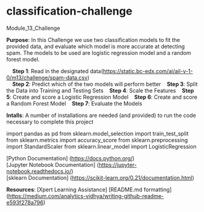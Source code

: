 # classification-challenge
Module_13_Challenge

__Purpose__: In this Challenge we use two classification models to fit the provided data, and evaluate which model is more accurate at detecting spam. The models to be used are logistic regression model and a random forest model.

  &nbsp; &nbsp; __Step 1__: Read in the designated data(https://static.bc-edx.com/ai/ail-v-1-0/m13/challenge/spam-data.csv)  
  &nbsp; &nbsp; __Step 2__: Predict which of the two models will perform better
  &nbsp; &nbsp;__Step 3__: Split the Data into Training and Testing Sets
  &nbsp; &nbsp;__Step 4__: Scale the Features
  &nbsp; &nbsp;__Step 5__: Create and score a Logistic Regression Model
  &nbsp; &nbsp;__Step 6__: Create and score a Random Forest Model
  &nbsp; &nbsp;__Step 7__: Evaluate the Models 

__Intalls__: A number of installations are needed (and provided) to run the code necessary to complete this project  
  
import pandas as pd
from sklearn.model_selection import train_test_split
from sklearn.metrics import accuracy_score
from sklearn.preprocessing import StandardScaler
from sklearn.linear_model import LogisticRegression

[Python Documentation] (https://docs.python.org/)  
[Jupyter Notebook Documentation] (https://jupyter-notebook.readthedocs.io/)  
[sklearn Documentation]  (https://scikit-learn.org/0.21/documentation.html)

__Resources__:
[Xpert Learning Assistance]
[README.md formatting] (https://medium.com/analytics-vidhya/writing-github-readme-e593f278a796)  

